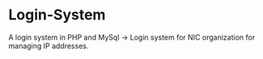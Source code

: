 # Login-System
A login system in PHP and MySql
-> Login system for NIC organization for managing IP addresses.
